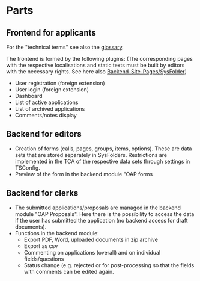 # Parts

## Frontend for applicants

For the "technical terms" see also the [glossary](../glossar.md).

The frontend is formed by the following plugins:
(The corresponding pages with the respective localisations and static texts must be built by editors with the necessary rights. See here also [Backend-Site-Pages/SysFolder](../Backend/backend-site-management.md))
- User registration (foreign extension)
- User login (foreign extension)
- Dashboard
- List of active applications
- List of archived applications
- Comments/notes display

## Backend for editors
- Creation of forms (calls, pages, groups, items, options). These are data sets that are stored separately in SysFolders. Restrictions are implemented in the TCA of the respective data sets through settings in TSConfig.
- Preview of the form in the backend module "OAP forms

## Backend for clerks
- The submitted applications/proposals are managed in the backend module "OAP Proposals". Here there is the possibility to access the data if the user has submitted the application (no backend access for draft documents).
- Functions in the backend module:
    - Export PDF, Word, uploaded documents in zip archive
    - Export as csv
    - Commenting on applications (overall) and on individual fields/questions
    - Status change (e.g. rejected or for post-processing so that the fields with comments can be edited again.


